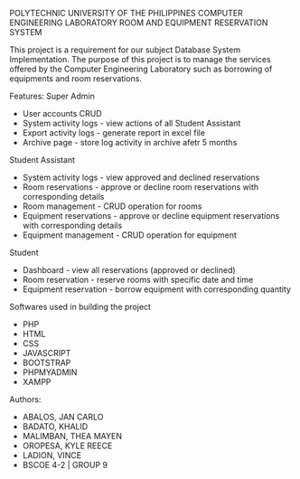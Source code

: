 POLYTECHNIC UNIVERSITY OF THE PHILIPPINES
COMPUTER ENGINEERING LABORATORY
ROOM AND EQUIPMENT RESERVATION SYSTEM

This project is a requirement for our subject Database System Implementation.
The purpose of this project is to manage the services offered by the 
Computer Engineering Laboratory such as borrowing of equipments and room reservations.

Features:
Super Admin
- User accounts CRUD
- System activity logs - view actions of all Student Assistant
- Export activity logs - generate report in excel file
- Archive page - store log activity in archive afetr 5 months

Student Assistant
- System activity logs - view approved and declined reservations
- Room reservations - approve or decline room reservations with corresponding details
- Room management - CRUD operation for rooms
- Equipment reservations - approve or decline equipment reservations with corresponding details
- Equipment management - CRUD operation for equipment

Student
- Dashboard - view all reservations (approved or declined)
- Room reservation - reserve rooms with specific date and time
- Equipment reservation - borrow equipment with corresponding quantity

Softwares used in building the project
- PHP
- HTML
- CSS
- JAVASCRIPT
- BOOTSTRAP
- PHPMYADMIN
- XAMPP

Authors:
- ABALOS, JAN CARLO
- BADATO, KHALID
- MALIMBAN, THEA MAYEN
- OROPESA, KYLE REECE
- LADION, VINCE
- BSCOE 4-2 | GROUP 9